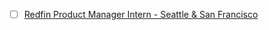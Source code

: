 - [ ] [Redfin Product Manager Intern - Seattle & San Francisco](http://jobs.jobvite.com/careers/redfin/job/oi0S5fwZ?__jvst=JobBoard&__jvsd)
